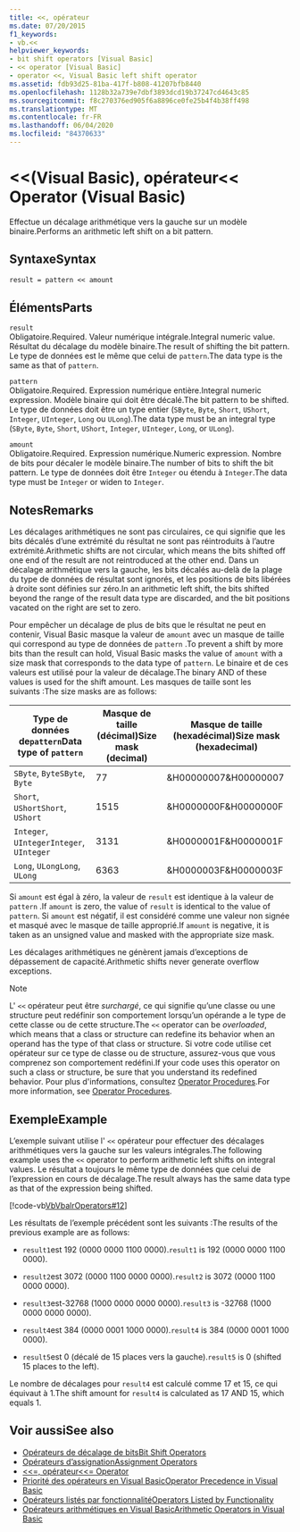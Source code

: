 ```yaml
---
title: <<, opérateur
ms.date: 07/20/2015
f1_keywords:
- vb.<<
helpviewer_keywords:
- bit shift operators [Visual Basic]
- << operator [Visual Basic]
- operator <<, Visual Basic left shift operator
ms.assetid: fdb93d25-81ba-417f-b808-41207bfb8440
ms.openlocfilehash: 1128b32a739e7dbf3893dcd19b37247cd4643c85
ms.sourcegitcommit: f8c270376ed905f6a8896ce0fe25b4f4b38ff498
ms.translationtype: MT
ms.contentlocale: fr-FR
ms.lasthandoff: 06/04/2020
ms.locfileid: "84370633"
---
```

# <a name="-operator-visual-basic"></a><span data-ttu-id="70bd7-102">\<\<(Visual Basic), opérateur</span><span class="sxs-lookup"><span data-stu-id="70bd7-102">\<\< Operator (Visual Basic)</span></span>
<span data-ttu-id="70bd7-103">Effectue un décalage arithmétique vers la gauche sur un modèle binaire.</span><span class="sxs-lookup"><span data-stu-id="70bd7-103">Performs an arithmetic left shift on a bit pattern.</span></span>  
  
## <a name="syntax"></a><span data-ttu-id="70bd7-104">Syntaxe</span><span class="sxs-lookup"><span data-stu-id="70bd7-104">Syntax</span></span>  
  
```vb  
result = pattern << amount  
```  
  
## <a name="parts"></a><span data-ttu-id="70bd7-105">Éléments</span><span class="sxs-lookup"><span data-stu-id="70bd7-105">Parts</span></span>  
 `result`  
 <span data-ttu-id="70bd7-106">Obligatoire.</span><span class="sxs-lookup"><span data-stu-id="70bd7-106">Required.</span></span> <span data-ttu-id="70bd7-107">Valeur numérique intégrale.</span><span class="sxs-lookup"><span data-stu-id="70bd7-107">Integral numeric value.</span></span> <span data-ttu-id="70bd7-108">Résultat du décalage du modèle binaire.</span><span class="sxs-lookup"><span data-stu-id="70bd7-108">The result of shifting the bit pattern.</span></span> <span data-ttu-id="70bd7-109">Le type de données est le même que celui de `pattern`.</span><span class="sxs-lookup"><span data-stu-id="70bd7-109">The data type is the same as that of `pattern`.</span></span>  
  
 `pattern`  
 <span data-ttu-id="70bd7-110">Obligatoire.</span><span class="sxs-lookup"><span data-stu-id="70bd7-110">Required.</span></span> <span data-ttu-id="70bd7-111">Expression numérique entière.</span><span class="sxs-lookup"><span data-stu-id="70bd7-111">Integral numeric expression.</span></span> <span data-ttu-id="70bd7-112">Modèle binaire qui doit être décalé.</span><span class="sxs-lookup"><span data-stu-id="70bd7-112">The bit pattern to be shifted.</span></span> <span data-ttu-id="70bd7-113">Le type de données doit être un type entier (`SByte`, `Byte`, `Short`, `UShort`, `Integer`, `UInteger`, `Long` ou `ULong`).</span><span class="sxs-lookup"><span data-stu-id="70bd7-113">The data type must be an integral type (`SByte`, `Byte`, `Short`, `UShort`, `Integer`, `UInteger`, `Long`, or `ULong`).</span></span>  
  
 `amount`  
 <span data-ttu-id="70bd7-114">Obligatoire.</span><span class="sxs-lookup"><span data-stu-id="70bd7-114">Required.</span></span> <span data-ttu-id="70bd7-115">Expression numérique.</span><span class="sxs-lookup"><span data-stu-id="70bd7-115">Numeric expression.</span></span> <span data-ttu-id="70bd7-116">Nombre de bits pour décaler le modèle binaire.</span><span class="sxs-lookup"><span data-stu-id="70bd7-116">The number of bits to shift the bit pattern.</span></span> <span data-ttu-id="70bd7-117">Le type de données doit être `Integer` ou étendu à `Integer`.</span><span class="sxs-lookup"><span data-stu-id="70bd7-117">The data type must be `Integer` or widen to `Integer`.</span></span>  
  
## <a name="remarks"></a><span data-ttu-id="70bd7-118">Notes</span><span class="sxs-lookup"><span data-stu-id="70bd7-118">Remarks</span></span>  
 <span data-ttu-id="70bd7-119">Les décalages arithmétiques ne sont pas circulaires, ce qui signifie que les bits décalés d’une extrémité du résultat ne sont pas réintroduits à l’autre extrémité.</span><span class="sxs-lookup"><span data-stu-id="70bd7-119">Arithmetic shifts are not circular, which means the bits shifted off one end of the result are not reintroduced at the other end.</span></span> <span data-ttu-id="70bd7-120">Dans un décalage arithmétique vers la gauche, les bits décalés au-delà de la plage du type de données de résultat sont ignorés, et les positions de bits libérées à droite sont définies sur zéro.</span><span class="sxs-lookup"><span data-stu-id="70bd7-120">In an arithmetic left shift, the bits shifted beyond the range of the result data type are discarded, and the bit positions vacated on the right are set to zero.</span></span>  
  
 <span data-ttu-id="70bd7-121">Pour empêcher un décalage de plus de bits que le résultat ne peut en contenir, Visual Basic masque la valeur de `amount` avec un masque de taille qui correspond au type de données de `pattern` .</span><span class="sxs-lookup"><span data-stu-id="70bd7-121">To prevent a shift by more bits than the result can hold, Visual Basic masks the value of `amount` with a size mask that corresponds to the data type of `pattern`.</span></span> <span data-ttu-id="70bd7-122">Le binaire et de ces valeurs est utilisé pour la valeur de décalage.</span><span class="sxs-lookup"><span data-stu-id="70bd7-122">The binary AND of these values is used for the shift amount.</span></span> <span data-ttu-id="70bd7-123">Les masques de taille sont les suivants :</span><span class="sxs-lookup"><span data-stu-id="70bd7-123">The size masks are as follows:</span></span>  
  
|<span data-ttu-id="70bd7-124">Type de données de`pattern`</span><span class="sxs-lookup"><span data-stu-id="70bd7-124">Data type of `pattern`</span></span>|<span data-ttu-id="70bd7-125">Masque de taille (décimal)</span><span class="sxs-lookup"><span data-stu-id="70bd7-125">Size mask (decimal)</span></span>|<span data-ttu-id="70bd7-126">Masque de taille (hexadécimal)</span><span class="sxs-lookup"><span data-stu-id="70bd7-126">Size mask (hexadecimal)</span></span>|  
|----------------------------|---------------------------|-------------------------------|  
|<span data-ttu-id="70bd7-127">`SByte`, `Byte`</span><span class="sxs-lookup"><span data-stu-id="70bd7-127">`SByte`, `Byte`</span></span>|<span data-ttu-id="70bd7-128">7</span><span class="sxs-lookup"><span data-stu-id="70bd7-128">7</span></span>|<span data-ttu-id="70bd7-129">&H00000007</span><span class="sxs-lookup"><span data-stu-id="70bd7-129">&H00000007</span></span>|  
|<span data-ttu-id="70bd7-130">`Short`, `UShort`</span><span class="sxs-lookup"><span data-stu-id="70bd7-130">`Short`, `UShort`</span></span>|<span data-ttu-id="70bd7-131">15</span><span class="sxs-lookup"><span data-stu-id="70bd7-131">15</span></span>|<span data-ttu-id="70bd7-132">&H0000000F</span><span class="sxs-lookup"><span data-stu-id="70bd7-132">&H0000000F</span></span>|  
|<span data-ttu-id="70bd7-133">`Integer`, `UInteger`</span><span class="sxs-lookup"><span data-stu-id="70bd7-133">`Integer`, `UInteger`</span></span>|<span data-ttu-id="70bd7-134">31</span><span class="sxs-lookup"><span data-stu-id="70bd7-134">31</span></span>|<span data-ttu-id="70bd7-135">&H0000001F</span><span class="sxs-lookup"><span data-stu-id="70bd7-135">&H0000001F</span></span>|  
|<span data-ttu-id="70bd7-136">`Long`, `ULong`</span><span class="sxs-lookup"><span data-stu-id="70bd7-136">`Long`, `ULong`</span></span>|<span data-ttu-id="70bd7-137">63</span><span class="sxs-lookup"><span data-stu-id="70bd7-137">63</span></span>|<span data-ttu-id="70bd7-138">&H0000003F</span><span class="sxs-lookup"><span data-stu-id="70bd7-138">&H0000003F</span></span>|  
  
 <span data-ttu-id="70bd7-139">Si `amount` est égal à zéro, la valeur de `result` est identique à la valeur de `pattern` .</span><span class="sxs-lookup"><span data-stu-id="70bd7-139">If `amount` is zero, the value of `result` is identical to the value of `pattern`.</span></span> <span data-ttu-id="70bd7-140">Si `amount` est négatif, il est considéré comme une valeur non signée et masqué avec le masque de taille approprié.</span><span class="sxs-lookup"><span data-stu-id="70bd7-140">If `amount` is negative, it is taken as an unsigned value and masked with the appropriate size mask.</span></span>  
  
 <span data-ttu-id="70bd7-141">Les décalages arithmétiques ne génèrent jamais d’exceptions de dépassement de capacité.</span><span class="sxs-lookup"><span data-stu-id="70bd7-141">Arithmetic shifts never generate overflow exceptions.</span></span>  
  
> [!NOTE]
> <span data-ttu-id="70bd7-142">L' `<<` opérateur peut être *surchargé*, ce qui signifie qu’une classe ou une structure peut redéfinir son comportement lorsqu’un opérande a le type de cette classe ou de cette structure.</span><span class="sxs-lookup"><span data-stu-id="70bd7-142">The `<<` operator can be *overloaded*, which means that a class or structure can redefine its behavior when an operand has the type of that class or structure.</span></span> <span data-ttu-id="70bd7-143">Si votre code utilise cet opérateur sur ce type de classe ou de structure, assurez-vous que vous comprenez son comportement redéfini.</span><span class="sxs-lookup"><span data-stu-id="70bd7-143">If your code uses this operator on such a class or structure, be sure that you understand its redefined behavior.</span></span> <span data-ttu-id="70bd7-144">Pour plus d'informations, consultez [Operator Procedures](../../programming-guide/language-features/procedures/operator-procedures.md).</span><span class="sxs-lookup"><span data-stu-id="70bd7-144">For more information, see [Operator Procedures](../../programming-guide/language-features/procedures/operator-procedures.md).</span></span>  
  
## <a name="example"></a><span data-ttu-id="70bd7-145">Exemple</span><span class="sxs-lookup"><span data-stu-id="70bd7-145">Example</span></span>  
 <span data-ttu-id="70bd7-146">L’exemple suivant utilise l' `<<` opérateur pour effectuer des décalages arithmétiques vers la gauche sur les valeurs intégrales.</span><span class="sxs-lookup"><span data-stu-id="70bd7-146">The following example uses the `<<` operator to perform arithmetic left shifts on integral values.</span></span> <span data-ttu-id="70bd7-147">Le résultat a toujours le même type de données que celui de l’expression en cours de décalage.</span><span class="sxs-lookup"><span data-stu-id="70bd7-147">The result always has the same data type as that of the expression being shifted.</span></span>  
  
 [!code-vb[VbVbalrOperators#12](~/samples/snippets/visualbasic/VS_Snippets_VBCSharp/VbVbalrOperators/VB/Class1.vb#12)]  
  
 <span data-ttu-id="70bd7-148">Les résultats de l’exemple précédent sont les suivants :</span><span class="sxs-lookup"><span data-stu-id="70bd7-148">The results of the previous example are as follows:</span></span>  
  
- <span data-ttu-id="70bd7-149">`result1`est 192 (0000 0000 1100 0000).</span><span class="sxs-lookup"><span data-stu-id="70bd7-149">`result1` is 192 (0000 0000 1100 0000).</span></span>  
  
- <span data-ttu-id="70bd7-150">`result2`est 3072 (0000 1100 0000 0000).</span><span class="sxs-lookup"><span data-stu-id="70bd7-150">`result2` is 3072 (0000 1100 0000 0000).</span></span>  
  
- <span data-ttu-id="70bd7-151">`result3`est-32768 (1000 0000 0000 0000).</span><span class="sxs-lookup"><span data-stu-id="70bd7-151">`result3` is -32768 (1000 0000 0000 0000).</span></span>  
  
- <span data-ttu-id="70bd7-152">`result4`est 384 (0000 0001 1000 0000).</span><span class="sxs-lookup"><span data-stu-id="70bd7-152">`result4` is 384 (0000 0001 1000 0000).</span></span>  
  
- <span data-ttu-id="70bd7-153">`result5`est 0 (décalé de 15 places vers la gauche).</span><span class="sxs-lookup"><span data-stu-id="70bd7-153">`result5` is 0 (shifted 15 places to the left).</span></span>  
  
 <span data-ttu-id="70bd7-154">Le nombre de décalages pour `result4` est calculé comme 17 et 15, ce qui équivaut à 1.</span><span class="sxs-lookup"><span data-stu-id="70bd7-154">The shift amount for `result4` is calculated as 17 AND 15, which equals 1.</span></span>  
  
## <a name="see-also"></a><span data-ttu-id="70bd7-155">Voir aussi</span><span class="sxs-lookup"><span data-stu-id="70bd7-155">See also</span></span>

- [<span data-ttu-id="70bd7-156">Opérateurs de décalage de bits</span><span class="sxs-lookup"><span data-stu-id="70bd7-156">Bit Shift Operators</span></span>](bit-shift-operators.md)
- [<span data-ttu-id="70bd7-157">Opérateurs d’assignation</span><span class="sxs-lookup"><span data-stu-id="70bd7-157">Assignment Operators</span></span>](assignment-operators.md)
- [<span data-ttu-id="70bd7-158"><<=, opérateur</span><span class="sxs-lookup"><span data-stu-id="70bd7-158"><<= Operator</span></span>](left-shift-assignment-operator.md)
- [<span data-ttu-id="70bd7-159">Priorité des opérateurs en Visual Basic</span><span class="sxs-lookup"><span data-stu-id="70bd7-159">Operator Precedence in Visual Basic</span></span>](operator-precedence.md)
- [<span data-ttu-id="70bd7-160">Opérateurs listés par fonctionnalité</span><span class="sxs-lookup"><span data-stu-id="70bd7-160">Operators Listed by Functionality</span></span>](operators-listed-by-functionality.md)
- [<span data-ttu-id="70bd7-161">Opérateurs arithmétiques en Visual Basic</span><span class="sxs-lookup"><span data-stu-id="70bd7-161">Arithmetic Operators in Visual Basic</span></span>](../../programming-guide/language-features/operators-and-expressions/arithmetic-operators.md)
